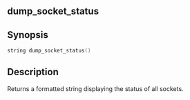 ## dump_socket_status

## Synopsis

```c
string dump_socket_status()
```

## Description

Returns a formatted string displaying the status of all sockets.

